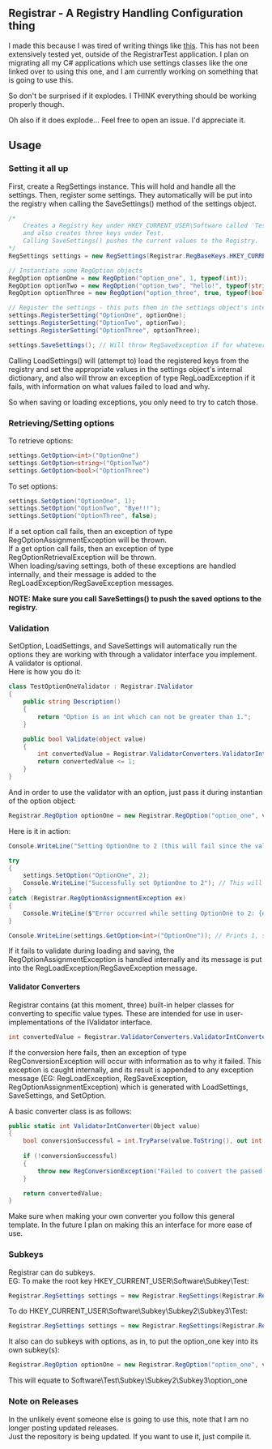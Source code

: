 ## Registrar - A Registry Handling Configuration thing
I made this because I was tired of writing things like [this](https://pastebin.com/m8vY9vwb). This has not been extensively tested yet, outside of the RegistrarTest application. I plan on migrating all my C# applications which use settings classes like the one linked over to using this one, and I am currently working on something that is going to use this.  
  
So don't be surprised if it explodes. I THINK everything should be working properly though.  
  
Oh also if it does explode... Feel free to open an issue. I'd appreciate it.  

## Usage
### Setting it all up
First, create a RegSettings instance. This will hold and handle all the settings. Then, register some settings. They automatically will be put into the registry when calling the SaveSettings() method of the settings object.  

```csharp
/*
	Creates a Registry key under HKEY_CURRENT_USER\Software called 'Test',
	and also creates three keys under Test.
	Calling SaveSettings() pushes the current values to the Registry.
*/
RegSettings settings = new RegSettings(Registrar.RegBaseKeys.HKEY_CURRENT_USER, "Software/Test");

// Instantiate some RegOption objects
RegOption optionOne = new RegOption("option_one", 1, typeof(int));
RegOption optionTwo = new RegOption("option_two", "hello!", typeof(string));
RegOption optionThree = new RegOption("option_three", true, typeof(bool));

// Register the settings - this puts them in the settings object's internal dictionary.
settings.RegisterSetting("OptionOne", optionOne);
settings.RegisterSetting("OptionTwo", optionTwo);
settings.RegisterSetting("OptionThree", optionThree);

settings.SaveSettings(); // Will throw RegSaveException if for whatever reason it fails, with information as to which values failed and why.
```

Calling LoadSettings() will (attempt to) load the registered keys from the registry and set the appropriate values in the settings object's internal dictionary, and also will throw an exception of type RegLoadException if it fails, with information on what values failed to load and why.  
  
So when saving or loading exceptions, you only need to try to catch those.  
  
### Retrieving/Setting options  
To retrieve options:  
```csharp
settings.GetOption<int>("OptionOne")
settings.GetOption<string>("OptionTwo")
settings.GetOption<bool>("OptionThree")
```
To set options:  
```csharp
settings.SetOption("OptionOne", 1);
settings.SetOption("OptionTwo", "Bye!!!");
settings.SetOption("OptionThree", false);
```  
If a set option call fails, then an exception of type RegOptionAssignmentException will be thrown.  
If a get option call fails, then an exception of type RegOptionRetrievalException will be thrown.  
When loading/saving settings, both of these exceptions are handled internally, and their message is added to the RegLoadException/RegSaveException messages.  
  
**NOTE: Make sure you call SaveSettings() to push the saved options to the registry.**

### Validation  
SetOption, LoadSettings, and SaveSettings will automatically run the options they are working with through a validator interface you implement. A validator is optional.  
Here is how you do it:  
```csharp
class TestOptionOneValidator : Registrar.IValidator
{
	public string Description()
	{
		return "Option is an int which can not be greater than 1.";
	}

	public bool Validate(object value)
	{
		int convertedValue = Registrar.ValidatorConverters.ValidatorIntConverter(value);
		return convertedValue <= 1;
	}
}
```
And in order to use the validator with an option, just pass it during instantian of the option object:
```csharp
Registrar.RegOption optionOne = new Registrar.RegOption("option_one", validators.OptionOneValidator, 1, typeof(int));
```
Here is it in action:
```csharp
Console.WriteLine("Setting OptionOne to 2 (this will fail since the validator makes sure its <= 1)");

try
{
	settings.SetOption("OptionOne", 2);
	Console.WriteLine("Successfully set OptionOne to 2"); // This will never be reached but its here just for show.
}
catch (Registrar.RegOptionAssignmentException ex)
{
	Console.WriteLine($"Error occurred while setting OptionOne to 2: {ex.Message}");
}

Console.WriteLine(settings.GetOption<int>("OptionOne")); // Prints 1, since the option failed to be set so it kept its previous value
```
If it fails to validate during loading and saving, the RegOptionAssignmentException is handled internally and its message is put into the RegLoadException/RegSaveException message.  

#### Validator Converters
Registrar contains (at this moment, three) built-in helper classes for converting to specific value types. These are intended for use in user-implementations of the IValidator interface.  
```csharp
int convertedValue = Registrar.ValidatorConverters.ValidatorIntConverter(value);
```
If the conversion here fails, then an exception of type RegConversionException will occur with information as to why it failed. This exception is caught internally, and its result is appended to any exception message (EG: RegLoadException, RegSaveException, RegOptionAssignmentException)  which is generated with LoadSettings, SaveSettings, and SetOption.  

A basic converter class is as follows:  
```csharp
public static int ValidatorIntConverter(Object value)
{
	bool conversionSuccessful = int.TryParse(value.ToString(), out int convertedValue);
	
	if (!conversionSuccessful)
	{
		throw new RegConversionException("Failed to convert the passed value to an int.");
	}

	return convertedValue;
}
```
Make sure when making your own converter you follow this general template. In the future I plan on making this an interface for more ease of use.  
### Subkeys
Registrar can do subkeys.  
EG: To make the root key HKEY_CURRENT_USER\Software\Subkey\Test:
```csharp
Registrar.RegSettings settings = new Registrar.RegSettings(Registrar.RegBaseKeys.HKEY_CURRENT_USER, "Software/Subkey/Test");
```
To do HKEY_CURRENT_USER\Software\Subkey\Subkey2\Subkey3\Test:
```csharp
Registrar.RegSettings settings = new Registrar.RegSettings(Registrar.RegBaseKeys.HKEY_CURRENT_USER, "Software/Subkey/Subkey2/Subkey3/Test");
```
It also can do subkeys with options, as in, to put the option_one key into its own subkey(s):
```csharp
Registrar.RegOption optionOne = new Registrar.RegOption("option_one", validators.OptionOneValidator, 1, typeof(int), "Subkey/Subkey2/Subkey3");
```
This will equate to Software\Test\Subkey\Subkey2\Subkey3\option_one  
### Note on Releases  
In the unlikely event someone else is going to use this, note that I am no longer posting updated releases.  
Just the repository is being updated. If you want to use it, just compile it.
